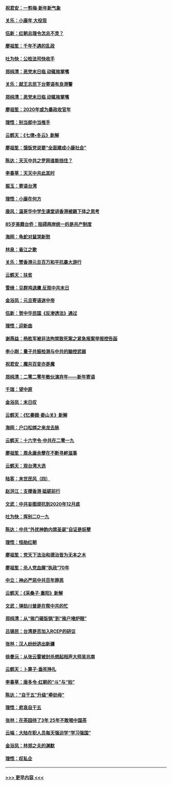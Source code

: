 #### [祝君安：一剪梅‧新年新气象](../pages/nsc993/n11776340.md?t=01090244) 
#### [关乐：小康年 大役现](../pages/nsc993/n11774213.md?t=01090244) 
#### [伍新：红朝总理令怎总不灵？](../pages/nsc993/n11770813.md?t=01090244) 
#### [廖祖笙：千年不遇的乱政](../pages/nsc993/n11770373.md?t=01090244) 
#### [吐为快：公检法司快收手](../pages/nsc993/n11770359.md?t=01090244) 
#### [郑纯清：恶党末日临 动辄挨掌嘴](../pages/nsc993/n11769912.md?t=01090244) 
#### [关乐：就王志民下台寄语有良港警](../pages/nsc993/n11769903.md?t=01090244) 
#### [郑纯清：恶党末日临 动辄挨掌嘴](../pages/nsc993/n11769356.md?t=01090244) 
#### [廖祖笙：2020年或为暴政收官年](../pages/nsc993/n11768216.md?t=01090244) 
#### [理悟：别当郎中当推手](../pages/nsc993/n11768243.md?t=01090244) 
#### [云鹤天：《七律▪冬云》新解](../pages/nsc993/n11768204.md?t=01090244) 
#### [廖祖笙：饿饭党说要“全面建成小康社会”](../pages/nsc993/n11767482.md?t=01090244) 
#### [陈达：天灭中共之罗网谁能挡住？](../pages/nsc993/n11767465.md?t=01090244) 
#### [李春草：天灭中共此其时](../pages/nsc993/n11767452.md?t=01090244) 
#### [振玉：寄语台湾](../pages/nsc993/n11767432.md?t=01090244) 
#### [理悟：小康在何方](../pages/nsc993/n11767394.md?t=01090244) 
#### [唐风：温哥华中学生课堂讲香港被踢下体之思考](../pages/nsc993/n11766848.md?t=01090244) 
#### [85岁美籍台侨：阻碍两岸统一的是共产制度](../pages/nsc993/n11765043.md?t=01090244) 
#### [海网：龟蛇对鼠哭新愁](../pages/nsc993/n11764895.md?t=01090244) 
#### [林泉：香江之歌](../pages/nsc993/n11764415.md?t=01090244) 
#### [关乐：赞香港元旦百万和平抗暴大游行](../pages/nsc993/n11764382.md?t=01090244) 
#### [云鹤天：扶贫](../pages/nsc993/n11764245.md?t=01090244) 
#### [雪绮：见群鸡退鹰  反观中共末日](../pages/nsc993/n11762112.md?t=01090244) 
#### [金浴凤：元旦寄语迷中帝](../pages/nsc993/n11761788.md?t=01090244) 
#### [伍新：贺中华民国《反渗透法》通过](../pages/nsc993/n11761994.md?t=01090244) 
#### [理悟：迎新曲](../pages/nsc993/n11761152.md?t=01090244) 
#### [谢燕益：杨胜军被非法拘禁致死案之紧急报案举报控告函](../pages/nsc993/n11756134.md?t=01090244) 
#### [李小刚：量子共振检测与中共的脑控武器](../pages/nsc993/n11754518.md?t=01090244) 
#### [祝君安：魔共百变亦是魔](../pages/nsc993/n11754469.md?t=01090244) 
#### [郑纯清：二零二零年散伙演弃年——新年寄语](../pages/nsc993/n11754195.md?t=01090244) 
#### [千瑞：望中原](../pages/nsc993/n11754159.md?t=01090244) 
#### [金浴凤：末日叹](../pages/nsc993/n11752359.md?t=01090244) 
#### [云鹤天：《忆秦娥‧娄山关》新解](../pages/nsc993/n11752348.md?t=01090244) 
#### [海网：户口松绑之来龙去脉](../pages/nsc993/n11752328.md?t=01090244) 
#### [云鹤天：十六字令‧中共在二零一九](../pages/nsc993/n11752305.md?t=01090244) 
#### [廖祖笙：周永康余孽在不断寻衅滋事](../pages/nsc993/n11751013.md?t=01090244) 
#### [云鹤天：观台湾大选](../pages/nsc993/n11751007.md?t=01090244) 
#### [陆客：末世民风（四）](../pages/nsc993/n11749203.md?t=01090244) 
#### [赵洪江：支撑香港 砥砺前行](../pages/nsc993/n11748482.md?t=01090244) 
#### [文武：中共妄图顽抗到2020年12月底](../pages/nsc993/n11748446.md?t=01090244) 
#### [吐为快：挥别二O一九](../pages/nsc993/n11748411.md?t=01090244) 
#### [陈达：中共“外扰神韵内禁圣诞”自证是妖孽](../pages/nsc993/n11748226.md?t=01090244) 
#### [理悟：怪胎红朝](../pages/nsc993/n11748206.md?t=01090244) 
#### [廖祖笙：党天下法治和德治皆为无本之木](../pages/nsc993/n11748135.md?t=01090244) 
#### [廖祖笙：杀人党血腥“执政”70年](../pages/nsc993/n11745144.md?t=01090244) 
#### [中立：神必严惩中共百年罪恶](../pages/nsc993/n11744970.md?t=01090244) 
#### [云鹤天：《采桑子‧重阳》新解](../pages/nsc993/n11744948.md?t=01090244) 
#### [文武：弹劾川普是在帮中共的忙](../pages/nsc993/n11744758.md?t=01090244) 
#### [郑纯清：从“挨门砸饭锅”到“挨户堵炉眼”](../pages/nsc993/n11744745.md?t=01090244) 
#### [吕锡民：台湾是否加入RCEP的研议](../pages/nsc993/n11744701.md?t=01090244) 
#### [张林：汉人纷纷逃出新疆](../pages/nsc993/n11743530.md?t=01090244) 
#### [徐曼沅：从张云雷被封杀想起相声大师吴兆南](../pages/nsc993/n11741816.md?t=01090244) 
#### [云鹤天：卜算子‧垂死挣扎](../pages/nsc993/n11739956.md?t=01090244) 
#### [李春草：唐多令‧红朝的“斗”与“拍”](../pages/nsc993/n11739830.md?t=01090244) 
#### [陈达：“自干五”升级“牵妨母”](../pages/nsc993/n11739724.md?t=01090244) 
#### [理悟：悲哀自干五](../pages/nsc993/n11739547.md?t=01090244) 
#### [张林：在茶园待了3年 25年不敢喝中国茶](../pages/nsc993/n11739240.md?t=01090244) 
#### [云端：大陆在职人员每天强迫学“学习强国”](../pages/nsc993/n11738735.md?t=01090244) 
#### [金浴凤：林郑之夫的渊默](../pages/nsc993/n11737735.md?t=01090244) 
#### [理悟：叹私企](../pages/nsc993/n11737715.md?t=01090244) 

----
#### [ >>> 更早内容 <<< ](../indexes/nsc993-earlier.md)
